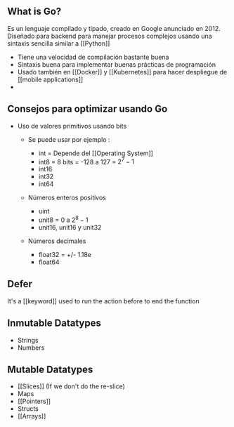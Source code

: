 
## What is Go?

Es un lenguaje compilado y tipado, creado en Google anunciado en 2012. Diseñado para backend para manejar procesos complejos usando una sintaxis sencilla similar a [[Python]] 

* Tiene una velocidad de compilación bastante buena
* Sintaxis buena para implementar buenas prácticas de programación
* Usado también en [[Docker]] y [[Kubernetes]] para hacer despliegue de [[mobile applications]]
* 


## Consejos para optimizar usando Go

* Uso de valores primitivos usando bits
	* Se puede usar por ejemplo :
		* int = Depende del [[Operating System]]
		* int8 = 8 bits = -128 a 127 = $2^{7} - 1$ 
		* int16
		* int32
		* int64
	
	 * Números enteros positivos
		* uint 
		* unit8 = 0 a $2^{8} - 1$ 
		* unit16, unit16 y unit32
	
	* Números decimales
		* float32 = +/- 1.18e
		* float64

## Defer

It's a [[keyword]] used to run the action before to end the function


## Inmutable Datatypes

* Strings
* Numbers

## Mutable Datatypes

* [[Slices]] (If we don't do the re-slice)
* Maps
* [[Pointers]] 
* Structs
* [[Arrays]]
